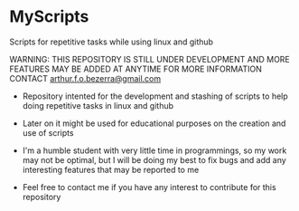 # MyScripts
Scripts for repetitive tasks while using linux and github

WARNING: THIS REPOSITORY IS STILL UNDER DEVELOPMENT AND MORE FEATURES MAY BE ADDED AT ANYTIME
FOR MORE INFORMATION CONTACT <arthur.f.o.bezerra@gmail.com>

- Repository intented for the development and stashing of scripts to help doing repetitive tasks in linux and github

- Later on it might be used for educational purposes on the creation and use of scripts

- I'm a humble student with very little time in programmings, so my work may not be optimal,
but I will be doing my best to fix bugs and add any interesting features that may be reported to me

- Feel free to contact me if you have any interest to contribute for this repository

